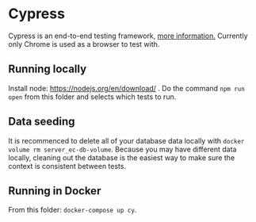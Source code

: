 # Cypress

Cypress is an end-to-end testing framework, [more information.](https://www.cypress.io/how-it-works)
Currently only Chrome is used as a browser to test with.

## Running locally

Install node: https://nodejs.org/en/download/ .
Do the command `npm run open` from this folder and selects which tests to run.

## Data seeding

It is recommenced to delete all of your database data locally with `docker volume rm server_ec-db-volume`. Because you may have different data locally, cleaning out the database is the easiest way to make sure the context is consistent between tests.

## Running in Docker

From this folder: `docker-compose up cy`.
